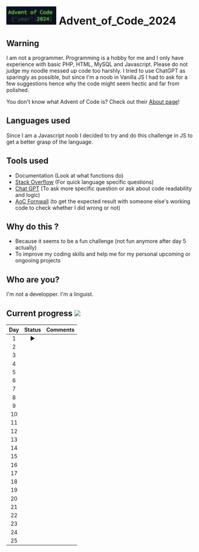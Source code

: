 # <img src="/AoC_logo.png" height="48rem"> Advent_of_Code_2024

## Warning
I am not a programmer. Programming is a hobby for me and I only have experience with basic PHP, HTML, MySQL and Javascript. Please do not judge my noodle messed up code too harshly. I tried to use ChatGPT as sparingly as possible, but since I'm a noob in Vanilla JS I had to ask for a few suggestions hence why the code might seem hectic and far from polished.

You don't know what Advent of Code is? Check out their [About page](https://adventofcode.com/2023/about)!

## Languages used
Since I am a Javascript noob I decided to try and do this challenge in JS to get a better grasp of the language.

## Tools used
- Documentation (Look at what functions do)
- [Stack Overflow](https://stackoverflow.com/) (For quick language specific questions)
- [Chat GPT](https://chat.openai.com/) (To ask more specific question or ask about code readability and logic)
- [AoC Fornwall](https://aoc.fornwall.net/) (to get the expected result with someone else's working code to check whether I did wrong or not)

## Why do this ?
- Because it seems to be a fun challenge (not fun anymore after day 5 actually)
- To improve my coding skills and help me for my personal upcoming or ongooing projects

## Who are you?
I'm not a developper. I'm a linguist.

## Current progress ![](https://geps.dev/progress/0)
|Day	|Status		| Comments												|
|:---:|:---:|:------															|
| 1		|	▶️	|																			|
| 2		|			|																			|
| 3		|			|																			|
| 4		|			|																			|
| 5		|		 	|       															|
| 6		|			|																			|
| 7		|			|																			|
| 8		|			|                                   	|
| 9		|			|																			|
| 10	|			|																			|
| 11	|			|																			|
| 12	|			|																			|
| 13	|			|																			|
| 14	|			|																			|
| 15	|			|																			|
| 16	|			|																			|
| 17	|			|																			|
| 18	|			|																			|
| 19	|			|																			|
| 20	|			|																			|
| 21	|			|																			|
| 22	|			|																			|
| 23	|			|																			|
| 24	|			|																			|
| 25	|			|																			|
